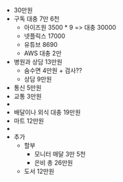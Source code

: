 - 30만원
- 구독 대충 7만 6천
	- 아이즈원 3500 * 9 => 대충 30000
	- 넷플릭스 17000
	- 유튜브 8690
	- AWS 대충 2만
- 병원과 상담 13만원
	- 숨수면 4만원 + 검사??
	- 상담 9만원
- 통신 5만원
- 교통 3만원
-
- 배달이나 외식 대충 19만원
- 마트 12만원
-
- 추가
	- 할부
		- 모니터 매달 3만 5천
		- 은비 총 26만원
	- 도서 12만원